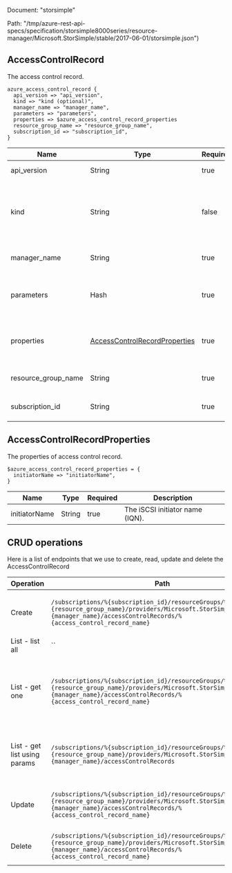 Document: "storsimple"


Path: "/tmp/azure-rest-api-specs/specification/storsimple8000series/resource-manager/Microsoft.StorSimple/stable/2017-06-01/storsimple.json")

## AccessControlRecord

The access control record.

```puppet
azure_access_control_record {
  api_version => "api_version",
  kind => "kind (optional)",
  manager_name => "manager_name",
  parameters => "parameters",
  properties => $azure_access_control_record_properties
  resource_group_name => "resource_group_name",
  subscription_id => "subscription_id",
}
```

| Name        | Type           | Required       | Description       |
| ------------- | ------------- | ------------- | ------------- |
|api_version | String | true | The api version |
|kind | String | false | The Kind of the object. Currently only Series8000 is supported |
|manager_name | String | true | The manager name |
|parameters | Hash | true | The access control record to be added or updated. |
|properties | [AccessControlRecordProperties](#accesscontrolrecordproperties) | true | The properties of access control record. |
|resource_group_name | String | true | The resource group name |
|subscription_id | String | true | The subscription id |
        
## AccessControlRecordProperties

The properties of access control record.

```puppet
$azure_access_control_record_properties = {
  initiatorName => "initiatorName",
}
```

| Name        | Type           | Required       | Description       |
| ------------- | ------------- | ------------- | ------------- |
|initiatorName | String | true | The iSCSI initiator name (IQN). |



## CRUD operations

Here is a list of endpoints that we use to create, read, update and delete the AccessControlRecord

| Operation | Path | Verb | Description | OperationID |
| ------------- | ------------- | ------------- | ------------- | ------------- |
|Create|`/subscriptions/%{subscription_id}/resourceGroups/%{resource_group_name}/providers/Microsoft.StorSimple/managers/%{manager_name}/accessControlRecords/%{access_control_record_name}`|Put|Creates or Updates an access control record.|AccessControlRecords_CreateOrUpdate|
|List - list all|``||||
|List - get one|`/subscriptions/%{subscription_id}/resourceGroups/%{resource_group_name}/providers/Microsoft.StorSimple/managers/%{manager_name}/accessControlRecords/%{access_control_record_name}`|Get|Returns the properties of the specified access control record name.|AccessControlRecords_Get|
|List - get list using params|`/subscriptions/%{subscription_id}/resourceGroups/%{resource_group_name}/providers/Microsoft.StorSimple/managers/%{manager_name}/accessControlRecords`|Get|Retrieves all the access control records in a manager.|AccessControlRecords_ListByManager|
|Update|`/subscriptions/%{subscription_id}/resourceGroups/%{resource_group_name}/providers/Microsoft.StorSimple/managers/%{manager_name}/accessControlRecords/%{access_control_record_name}`|Put|Creates or Updates an access control record.|AccessControlRecords_CreateOrUpdate|
|Delete|`/subscriptions/%{subscription_id}/resourceGroups/%{resource_group_name}/providers/Microsoft.StorSimple/managers/%{manager_name}/accessControlRecords/%{access_control_record_name}`|Delete|Deletes the access control record.|AccessControlRecords_Delete|
